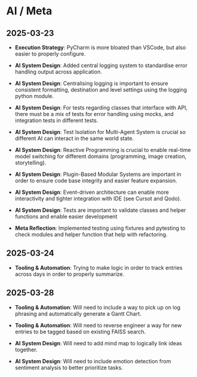 # AI / Meta

## 2025-03-23
- **Execution Strategy**: PyCharm is more bloated than VSCode, but also easier to properly configure.
- **AI System Design**: Added central logging system to standardise error handling output across application.
- **AI System Design**: Centralising logging is important to ensure consistent formatting, destination and level settings using the logging python module.
- **AI System Design**: For tests regarding classes that interface with API, there must be a mix of tests for error handling using mocks, and integration tests in different tests.
- **AI System Design**: Test Isolation for Multi-Agent System is crucial so different AI can interact in the same world state.
- **AI System Design**: Reactive Programming is crucial to enable real-time model switching for different domains (programming, image creation, storytelling).
- **AI System Design**: Plugin-Based Modular Systems are important in order to ensure code base integrity and easier feature expansion.
- **AI System Design**: Event-driven architecture can enable more interactivity and tighter integration with IDE (see Cursot and Qodo).
- **AI System Design**: Tests are important to validate classes and helper functions and enable easier development

- **Meta Reflection**: Implemented testing using fixtures and pytesting to check modules and helper function that help with refactoring.

## 2025-03-24

- **Tooling & Automation**: Trying to make logic in order to track entries across days in order to properly summarize.

## 2025-03-28
- **Tooling & Automation**: Will need to include a way to pick up on log phrasing and automatically generate a Gantt Chart.
- **Tooling & Automation**: Will need to reverse engineer a way for new entries to be tagged based on existing FAISS search.
- **AI System Design**: Will need to add mind map to logically link ideas together.

- **AI System Design**: Will need to include emotion detection from sentiment analysis to better prioritize tasks.
